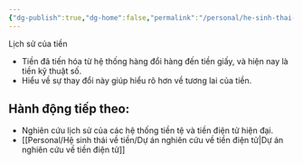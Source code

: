 ```yaml
---
{"dg-publish":true,"dg-home":false,"permalink":"/personal/he-sinh-thai-ve-tien/lich-su-cua-tien/","dgPassFrontmatter":true,"noteIcon":"","updated":"2025-01-14T22:17:55.586+07:00"}
---
```



Lịch sử của tiền
- Tiền đã tiến hóa từ hệ thống hàng đổi hàng đến tiền giấy, và hiện nay là tiền kỹ thuật số.
- Hiểu về sự thay đổi này giúp hiểu rõ hơn về tương lai của tiền.

## Hành động tiếp theo:
- Nghiên cứu lịch sử của các hệ thống tiền tệ và tiền điện tử hiện đại.
- [[Personal/Hệ sinh thái về tiền/Dự án nghiên cứu về tiền điện tử\|Dự án nghiên cứu về tiền điện tử]]